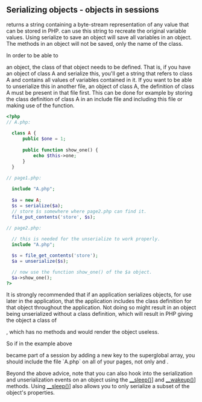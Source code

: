 

 
## Serializing objects - objects in sessions
 
<!-- start titleabbrev -->
<!--
Object Serialization
-->
 
 <!-- start function -->
<!--
serialize
--> returns a string containing a byte-stream representation of any value that can be stored in PHP. <!-- start function -->
<!--
unserialize
--> can use this string to recreate the original variable values. Using serialize to save an object will save all variables in an object. The methods in an object will not be saved, only the name of the class. 
 
 In order to be able to <!-- start function -->
<!--
unserialize
--> an object, the class of that object needs to be defined. That is, if you have an object of class A and serialize this, you'll get a string that refers to class A and contains all values of variables contained in it. If you want to be able to unserialize this in another file, an object of class A, the definition of class A must be present in that file first. This can be done for example by storing the class definition of class A in an include file and including this file or making use of the <!-- start function -->
<!--
spl_autoload_register
--> function. 
 
 

```php
<?php
// A.php:
  
  class A {
      public $one = 1;
    
      public function show_one() {
          echo $this->one;
      }
  }
  
// page1.php:

  include "A.php";
  
  $a = new A;
  $s = serialize($a);
  // store $s somewhere where page2.php can find it.
  file_put_contents('store', $s);

// page2.php:
  
  // this is needed for the unserialize to work properly.
  include "A.php";

  $s = file_get_contents('store');
  $a = unserialize($s);

  // now use the function show_one() of the $a object.  
  $a->show_one();
?>
```
 
 
 It is strongly recommended that if an application serializes objects, for use later in the application, that the application includes the class definition for that object throughout the application. Not doing so might result in an object being unserialized without a class definition, which will result in PHP giving the object a class of <!-- start classname -->
<!--
__PHP_Incomplete_Class_Name
-->, which has no methods and would render the object useless. 
 
 So if in the example above <!-- start varname -->
<!--
$a
--> became part of a session by adding a new key to the <!-- start varname -->
<!--
$_SESSION
--> superglobal array, you should include the file `A.php` on all of your pages, not only <!-- start filename -->
<!--
page1.php
--> and <!-- start filename -->
<!--
page2.php
-->. 
 
 Beyond the above advice, note that you can also hook into the serialization and unserialization events on an object using the [__sleep()](object.sleep)] and [__wakeup()](object.wakeup)] methods. Using [__sleep()](object.sleep)] also allows you to only serialize a subset of the object's properties. 
 
